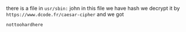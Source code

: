 there is a file in `usr/sbin:` john
in this file we have hash  we decrypt it by `https://www.dcode.fr/caesar-cipher` and we got 
```
nottoohardhere
```